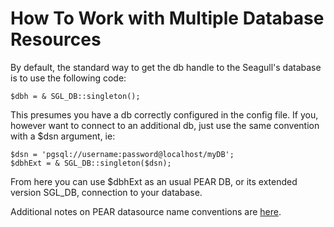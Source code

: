 <!-- Name: Howto/DB/MultipleDbs -->
<!-- Version: 4 -->
<!-- Last-Modified: 2006/04/15 22:25:46 -->
<!-- Author: demian -->
<!-- Status: Original -->

# How To Work with Multiple Database Resources

By default, the standard way to get the db handle to the Seagull's database is to use the following code:

	$dbh = & SGL_DB::singleton();

This presumes you have a db correctly configured in the config file. If you, however want to connect to an additional db, just use the same convention with a $dsn argument, ie:


	$dsn = 'pgsql://username:password@localhost/myDB';
	$dbhExt = & SGL_DB::singleton($dsn);

From here you can use $dbhExt as an usual PEAR DB, or its extended version SGL\_DB, connection to your database.

Additional notes on PEAR datasource name conventions are [here][1].

[1]:	http://pear.php.net/manual/en/package.database.db.intro-dsn.php